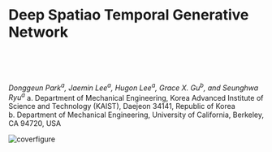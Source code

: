 # Deep Spatiao Temporal Generative Network </p><br>
*Donggeun Park<sup>a</sup>, Jaemin Lee<sup>a</sup>, Hugon Lee<sup>a</sup>, Grace X. Gu<sup>b</sup>, and Seunghwa Ryu<sup>*a</sup>**
a. Department of Mechanical Engineering, Korea Advanced Institute of Science and Technology (KAIST), Daejeon 34141, Republic of Korea
<br>
b. Department of Mechanical Engineering, University of California, Berkeley, CA 94720, USA

![coverfigure](https://github.com/DonggeunPark/DG/assets/131414228/b8b30fe0-185f-45bb-bc21-7933fa3a41fe)

